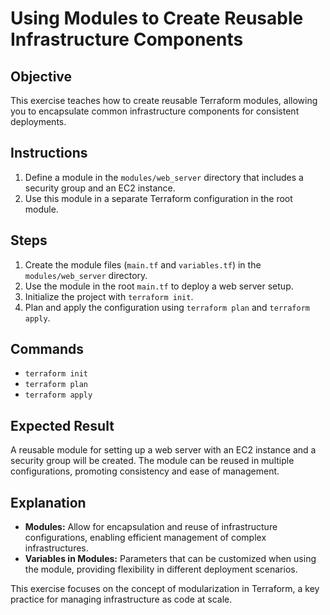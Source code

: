# Using Modules to Create Reusable Infrastructure Components

## Objective
This exercise teaches how to create reusable Terraform modules, allowing you to encapsulate common infrastructure components for consistent deployments.

## Instructions
1. Define a module in the `modules/web_server` directory that includes a security group and an EC2 instance.
2. Use this module in a separate Terraform configuration in the root module.

## Steps
1. Create the module files (`main.tf` and `variables.tf`) in the `modules/web_server` directory.
2. Use the module in the root `main.tf` to deploy a web server setup.
3. Initialize the project with `terraform init`.
4. Plan and apply the configuration using `terraform plan` and `terraform apply`.

## Commands
- `terraform init`
- `terraform plan`
- `terraform apply`

## Expected Result
A reusable module for setting up a web server with an EC2 instance and a security group will be created. The module can be reused in multiple configurations, promoting consistency and ease of management.

## Explanation
- **Modules:** Allow for encapsulation and reuse of infrastructure configurations, enabling efficient management of complex infrastructures.
- **Variables in Modules:** Parameters that can be customized when using the module, providing flexibility in different deployment scenarios.

This exercise focuses on the concept of modularization in Terraform, a key practice for managing infrastructure as code at scale.
